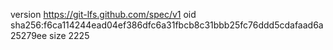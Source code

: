 version https://git-lfs.github.com/spec/v1
oid sha256:f6ca114244ead04ef386dfc6a31fbcb8c31bbb25fc76ddd5cdafaad6a25279ee
size 2225
